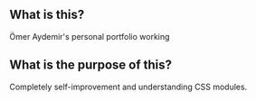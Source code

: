 ## What is this?

<p> Ömer Aydemir's personal portfolio working </p>

## What is the purpose of this?

<p> Completely self-improvement and understanding CSS modules.